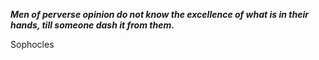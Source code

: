 _**Men of perverse opinion do not know the excellence of what is in their hands, till someone dash it from them.**_

Sophocles